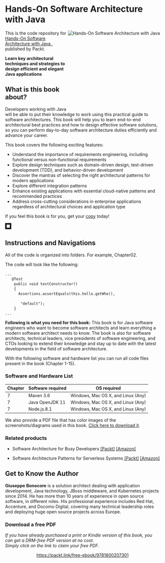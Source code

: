 


# Hands-On Software Architecture with Java 

<a href="https://www.packtpub.com/product/hands-on-software-architecture-with-java/9781800207301?utm_source=github&utm_medium=repository&utm_campaign="><img src="https://static.packt-cdn.com/products/9781800207301/cover/smaller" alt="Hands-On Software Architecture with Java " height="256px" align="right"></a>

This is the code repository for [Hands-On Software Architecture with Java ](https://www.packtpub.com/product/hands-on-software-architecture-with-java/9781800207301?utm_source=github&utm_medium=repository&utm_campaign=), published by Packt.

**Learn key architectural techniques and strategies to design efficient and elegant Java applications**

## What is this book about?
Developers working with Java will be able to put their knowledge to work using this practical guide to software architectures. This book will help you to learn end-to-end architectural best practices and how to design effective software solutions, so you can perform day-to-day software architecture duties efficiently and advance your career.

This book covers the following exciting features:
* Understand the importance of requirements engineering, including functional versus non-functional requirements
* Explore design techniques such as domain-driven design, test-driven development (TDD), and behavior-driven development
* Discover the mantras of selecting the right architectural patterns for modern applications
* Explore different integration patterns
* Enhance existing applications with essential cloud-native patterns and recommended practices
* Address cross-cutting considerations in enterprise applications regardless of architectural choices and application type



If you feel this book is for you, get your [copy](https://www.amazon.com/dp/1800207301) today!

<a href="https://www.packtpub.com/?utm_source=github&utm_medium=banner&utm_campaign=GitHubBanner"><img src="https://raw.githubusercontent.com/PacktPublishing/GitHub/master/GitHub.png" 
alt="https://www.packtpub.com/" border="5" /></a>

## Instructions and Navigations
All of the code is organized into folders. For example, Chapter02.

The code will look like the following:
```
... 
   @Test 
    public void testConstructor()    
    {      
      Assertions.assertEquals(this.hello.getWho(),
	  
       "default");    
    }
...
```

**Following is what you need for this book:**
This book is for Java software engineers who want to become software architects and learn everything a modern software architect needs to know. The book is also for software architects, technical leaders, vice presidents of software engineering, and CTOs looking to extend their knowledge and stay up to date with the latest developments in the field of software architecture.

With the following software and hardware list you can run all code files present in the book (Chapter 1-15).
### Software and Hardware List
| Chapter | Software required | OS required |
| -------- | ------------------------------------ | ----------------------------------- |
| 7 | Maven 3.6 | Windows, Mac OS X, and Linux (Any) |
| 7 | Java OpenJDK 11 | Windows, Mac OS X, and Linux (Any) |
| 7 | Node.js.8.1 | Windows, Mac OS X, and Linux (Any) |

We also provide a PDF file that has color images of the screenshots/diagrams used in this book. [Click here to download it](https://static.packt-cdn.com/downloads/9781800207301_ColorImages.pdf).

### Related products
* Software Architecture for Busy Developers  [[Packt]](https://www.packtpub.com/product/software-architecture-for-busy-developers/9781801071598?utm_source=github&utm_medium=repository&utm_campaign=) [[Amazon]](https://www.amazon.com/dp/1801071594)

* Software Architecture Patterns for Serverless Systems [[Packt]](https://www.packtpub.com/product/software-architecture-patterns-for-serverless-systems/9781800207035) [[Amazon]](https://www.amazon.com/dp/1800207034)



## Get to Know the Author
**Giuseppe Bonocore**
is a solution architect dealing with application development, Java technology, JBoss middleware, and Kubernetes projects since 2014. He has more than 10 years of experience in open source software, in different roles. His professional experience includes Red Hat, Accenture, and Docomo Digital, covering many technical leadership roles and deploying huge open source projects across Europe.





### Download a free PDF

 <i>If you have already purchased a print or Kindle version of this book, you can get a DRM-free PDF version at no cost.<br>Simply click on the link to claim your free PDF.</i>
<p align="center"> <a href="https://packt.link/free-ebook/9781800207301">https://packt.link/free-ebook/9781800207301 </a> </p>